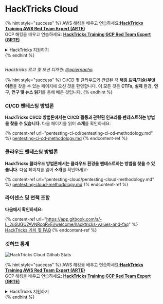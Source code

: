 # HackTricks Cloud

{% hint style="success" %}
AWS 해킹을 배우고 연습하세요:<img src=".gitbook/assets/image (1) (1) (1) (1).png" alt="" data-size="line">[**HackTricks Training AWS Red Team Expert (ARTE)**](https://training.hacktricks.xyz/courses/arte)<img src=".gitbook/assets/image (1) (1) (1) (1).png" alt="" data-size="line">\
GCP 해킹을 배우고 연습하세요: <img src=".gitbook/assets/image (2) (1).png" alt="" data-size="line">[**HackTricks Training GCP Red Team Expert (GRTE)**<img src=".gitbook/assets/image (2) (1).png" alt="" data-size="line">](https://training.hacktricks.xyz/courses/grte)

<details>

<summary>HackTricks 지원하기</summary>

* [**구독 계획**](https://github.com/sponsors/carlospolop) 확인하기!
* **💬 [**Discord 그룹**](https://discord.gg/hRep4RUj7f) 또는 [**텔레그램 그룹**](https://t.me/peass)에 참여하거나 **Twitter** 🐦 [**@hacktricks\_live**](https://twitter.com/hacktricks_live)**를 팔로우하세요.**
* **[**HackTricks**](https://github.com/carlospolop/hacktricks) 및 [**HackTricks Cloud**](https://github.com/carlospolop/hacktricks-cloud) 깃허브 리포지토리에 PR을 제출하여 해킹 트릭을 공유하세요.**

</details>
{% endhint %}

<figure><img src=".gitbook/assets/cloud.gif" alt=""><figcaption></figcaption></figure>

_Hacktricks 로고 및 모션 디자인: _[_@ppiernacho_](https://www.instagram.com/ppieranacho/)_._

{% hint style="success" %}
CI/CD 및 클라우드와 관련된 각 **해킹 트릭/기술/무엇이든**을 찾을 수 있는 페이지에 오신 것을 환영합니다. 이 모든 것은 **CTFs**, **실제** 환경, **연구**, **연구 및 뉴스 읽기**를 통해 배운 것입니다.
{% endhint %}

### **CI/CD 펜테스팅 방법론**

**HackTricks CI/CD 방법론에서는 CI/CD 활동과 관련된 인프라를 펜테스트하는 방법을 찾을 수 있습니다.** 다음 페이지를 읽어 **소개**를 확인하세요:

{% content-ref url="pentesting-ci-cd/pentesting-ci-cd-methodology.md" %}
[pentesting-ci-cd-methodology.md](pentesting-ci-cd/pentesting-ci-cd-methodology.md)
{% endcontent-ref %}

### 클라우드 펜테스팅 방법론

**HackTricks 클라우드 방법론에서는 클라우드 환경을 펜테스트하는 방법을 찾을 수 있습니다.** 다음 페이지를 읽어 **소개**를 확인하세요:

{% content-ref url="pentesting-cloud/pentesting-cloud-methodology.md" %}
[pentesting-cloud-methodology.md](pentesting-cloud/pentesting-cloud-methodology.md)
{% endcontent-ref %}

### 라이센스 및 면책 조항

**다음에서 확인하세요:**

{% content-ref url="https://app.gitbook.com/s/-L_2uGJGU7AVNRcqRvEi/welcome/hacktricks-values-and-faq" %}
[HackTricks 가치 및 FAQ](https://app.gitbook.com/s/-L_2uGJGU7AVNRcqRvEi/welcome/hacktricks-values-and-faq)
{% endcontent-ref %}

### 깃허브 통계

![HackTricks Cloud Github Stats](https://repobeats.axiom.co/api/embed/1dfdbb0435f74afa9803cd863f01daac17cda336.svg)

{% hint style="success" %}
AWS 해킹을 배우고 연습하세요:<img src=".gitbook/assets/image (1) (1) (1) (1).png" alt="" data-size="line">[**HackTricks Training AWS Red Team Expert (ARTE)**](https://training.hacktricks.xyz/courses/arte)<img src=".gitbook/assets/image (1) (1) (1) (1).png" alt="" data-size="line">\
GCP 해킹을 배우고 연습하세요: <img src=".gitbook/assets/image (2) (1).png" alt="" data-size="line">[**HackTricks Training GCP Red Team Expert (GRTE)**<img src=".gitbook/assets/image (2) (1).png" alt="" data-size="line">](https://training.hacktricks.xyz/courses/grte)

<details>

<summary>HackTricks 지원하기</summary>

* [**구독 계획**](https://github.com/sponsors/carlospolop) 확인하기!
* **💬 [**Discord 그룹**](https://discord.gg/hRep4RUj7f) 또는 [**텔레그램 그룹**](https://t.me/peass)에 참여하거나 **Twitter** 🐦 [**@hacktricks\_live**](https://twitter.com/hacktricks_live)**를 팔로우하세요.**
* **[**HackTricks**](https://github.com/carlospolop/hacktricks) 및 [**HackTricks Cloud**](https://github.com/carlospolop/hacktricks-cloud) 깃허브 리포지토리에 PR을 제출하여 해킹 트릭을 공유하세요.**

</details>
{% endhint %}
